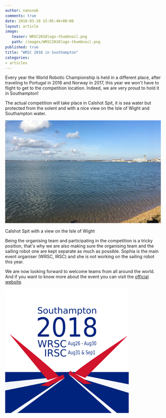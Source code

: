 ```yaml
---
author: nanoseb
comments: true
date: 2018-03-10 15:05:46+00:00
layout: article
image:
   teaser: WRSC2018logo-thumbnail.png
   path: /images/WRSC2018logo-thumbnail.png
published: true
title: "WRSC 2018 in Southampton"
categories:
- articles
---
```


Every year the World Robotic Championship is held in a different place, after traveling to Portugal in 2016 and Norway in 2017, this year we won't have to flight to get to the competition location. Indeed, we are very proud to hold it in Southampton!

The actual competition will take place in Calshot Spit, it is sea water but protected from the solent and with a nice view on the Isle of Wight and Southampton water.

![Calshot with a view on the Isle of Wight](/images/calshot.jpg)

Calshot Spit with a view on the Isle of Wight

Being the organising team and participating in the competition is a tricky position, that's why we are also making sure the organising team and the sailing robot one are kept separate as much as possible. Sophia is the main event organiser (WRSC, IRSC) and she is not working on the sailing robot this year.

We are now looking forward to welcome teams from all around the world. And if you want to know more about the event you can visit the [official website](https://www.roboticsailing.org/2018/).


 <img src="/images/WRSC2018logo.png"  style="height: 400px;">
